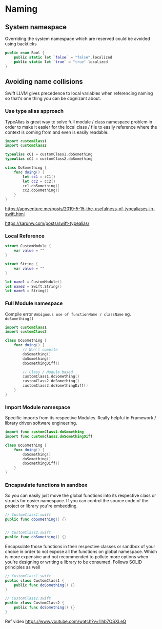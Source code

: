 # Naming

## System namespace

Overriding the system namespace which are reserved could be avoided using backticks

```swift
public enum Bool {
	public static let `false` = "false".localized
	public static let `true` = "true".localized
}
```


## Avoiding name collisions
Swift LLVM gives precedence to local variables when referencing naming so that's one thing you can be cognizant about.

### Use type alias approach
TypeAlias is great way to solve full module / class namespace problem in order to make it easier for the local class / file to easily reference where the context is coming from and even is easily readable.

```swift
import customClass1
import customClass2

typealias cC1 = customClass1.doSomething
typealias cC2 = customClass2.doSomething

class DoSomething {
	func doing() {
		let cc1 = cC1()
		let cc2 = cC2()
		cc1.doSomething()
		cc2.doSomething()
	}
}


```

https://appventure.me/posts/2019-5-15-the-usefulness-of-typealiases-in-swift.html

https://sarunw.com/posts/swift-typealias/

### Local Reference

```swift
struct CustomModule {
	var value = ""
}

struct String {
	var value = ""
}

let name1 = CustomModule()
let name2 = Swift.String()
let name3 = String()
```


### Full Module namespace

Compile error `Ambiguous use of functionName / className` eg. `doSomething()`

```swift
import customClass1
import customClass2

class DoSomething {
	func doing() {
		// Won't compile
		doSomething()
		doSomething()
		doSomethingDiff()

		// Class / Module based
		customClass1.doSomething()
		customClass2.doSomething()
		customClass2.doSomethingDiff()
	}
}
```

### Import Module namespace

Specific imports from its respective Modules. Really helpful in Framework / library driven software engineering.

```swift
import func customClass1.doSomething
import func customClass2.doSomethingDiff

class DoSomething {
	func doing() {
		doSomething()
		doSomething()
		doSomethingDiff()
	}
}
```


### Encapsulate functions in sandbox

So you can easily just move the global functions into its respective class or structs for easier namespace. If you can control the source code of the project or library you're embedding.

```swift
// CustomClass1.swift
public func doSomething() {}


// CustomClass2.swift
public func doSomething() {}

```

Encapsulate those functions in their respective classes or sandbox of your choice in order to not expose all the functions on global namespace. Which is more expensive and not recommended to pollute more options when you're designing or writing a library to be consumed.
Follows SOLID principles as well
```swift
// CustomClass1.swift
public class CustomClass1 {
	public func doSomething() {}					   
}

// CustomClass2.swift
public class CustomClass2 {
	public func doSomething() {}					   
}
```


Ref video
https://www.youtube.com/watch?v=1Ihb7OSXLeQ